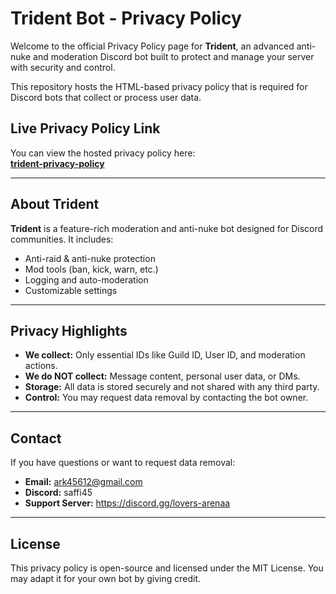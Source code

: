 
# Trident Bot - Privacy Policy

Welcome to the official Privacy Policy page for **Trident**, an advanced anti-nuke and moderation Discord bot built to protect and manage your server with security and control.

This repository hosts the HTML-based privacy policy that is required for Discord bots that collect or process user data.

## **Live Privacy Policy Link**
You can view the hosted privacy policy here:  
**[trident-privacy-policy](https://github.com/Sgdufjfjcjfjshrjf/Trident-Privacy-policy-/tree/main)**

---

## **About Trident**

**Trident** is a feature-rich moderation and anti-nuke bot designed for Discord communities. It includes:
- Anti-raid & anti-nuke protection
- Mod tools (ban, kick, warn, etc.)
- Logging and auto-moderation
- Customizable settings

---

## **Privacy Highlights**

- **We collect:** Only essential IDs like Guild ID, User ID, and moderation actions.
- **We do NOT collect:** Message content, personal user data, or DMs.
- **Storage:** All data is stored securely and not shared with any third party.
- **Control:** You may request data removal by contacting the bot owner.

---

## **Contact**

If you have questions or want to request data removal:

- **Email:** ark45612@gmail.com
- **Discord:** saffi45 
- **Support Server:** https://discord.gg/lovers-arenaa 

---

## **License**

This privacy policy is open-source and licensed under the MIT License. You may adapt it for your own bot by giving credit.
